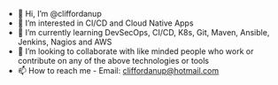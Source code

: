 - 👋 Hi, I’m @cliffordanup
- 👀 I’m interested in CI/CD and Cloud Native Apps
- 🌱 I’m currently learning DevSecOps, CI/CD, K8s, Git, Maven, Ansible, Jenkins, Nagios and AWS
- 💞️ I’m looking to collaborate with like minded people who work or contribute on any of the above technologies or tools
- 📫 How to reach me - Email: cliffordanup@hotmail.com

<!---
cliffordanup/cliffordanup is a ✨ special ✨ repository because its `README.md` (this file) appears on your GitHub profile.
You can click the Preview link to take a look at your changes.
--->
